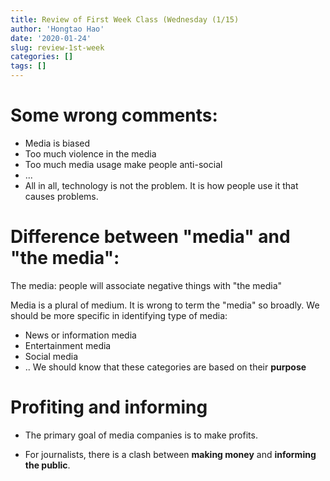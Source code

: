 ```yaml
---
title: Review of First Week Class (Wednesday (1/15)
author: 'Hongtao Hao'
date: '2020-01-24'
slug: review-1st-week
categories: []
tags: []
---
```


# Some wrong comments:
- Media is biased
- Too much violence in the media
- Too much media usage make people anti-social
- ...
- All in all, technology is not the problem. It is how people use it that causes problems.

# Difference between "media" and "the media":
The media: people will associate negative things with "the media"

Media is a plural of medium. It is wrong to term the "media" so broadly. We should be more specific in identifying type of media: 
- News or information media
- Entertainment media
- Social media
- ..
We should know that these categories are based on their **purpose**

# Profiting and informing

- The primary goal of media companies is to make profits. 

- For journalists, there is a clash between **making money** and **informing the public**. 